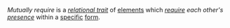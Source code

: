 *Mutually require* is a *[relational trait](https://github.com/gcassel/Modular-Organization-Terminology/blob/master/terms/relational-trait.md)* of [elements](https://github.com/gcassel/Modular-Organization-Terminology/blob/master/terms/element.md) which *[require](https://github.com/gcassel/Modular-Organization-Terminology/blob/master/terms/require.md) each other's [presence](https://github.com/gcassel/Modular-Organization-Terminology/blob/master/terms/presence.md)* within a [specific](https://github.com/gcassel/Modular-Organization-Terminology/blob/master/terms/specific.md) [form](https://github.com/gcassel/Modular-Organization-Terminology/blob/master/terms/form.md).
